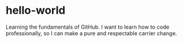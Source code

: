 # hello-world
Learning the fundamentals of GitHub.
I want to learn how to code professionally, so I can make a pure and respectable carrier change. 

